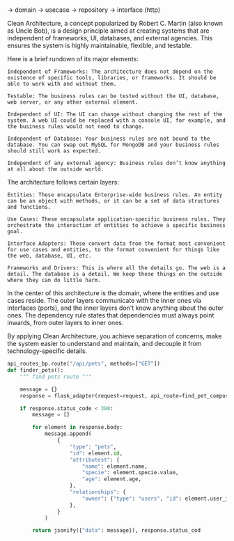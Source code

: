 # 


-> domain -> usecase -> repository -> interface (http)

Clean Architecture, a concept popularized by Robert C. Martin (also known as Uncle Bob), 
is a design principle aimed at creating systems that are independent of frameworks, UI, databases, and external agencies. 
This ensures the system is highly maintainable, flexible, and testable.

Here is a brief rundown of its major elements:

    Independent of Frameworks: The architecture does not depend on the existence of specific tools, libraries, or frameworks. It should be able to work with and without them.

    Testable: The business rules can be tested without the UI, database, web server, or any other external element.

    Independent of UI: The UI can change without changing the rest of the system. A web UI could be replaced with a console UI, for example, and the business rules would not need to change.

    Independent of Database: Your business rules are not bound to the database. You can swap out MySQL for MongoDB and your business rules should still work as expected.

    Independent of any external agency: Business rules don’t know anything at all about the outside world.

The architecture follows certain layers:

    Entities: These encapsulate Enterprise-wide business rules. An entity can be an object with methods, or it can be a set of data structures and functions.

    Use Cases: These encapsulate application-specific business rules. They orchestrate the interaction of entities to achieve a specific business goal.

    Interface Adapters: These convert data from the format most convenient for use cases and entities, to the format convenient for things like the web, database, UI, etc.

    Frameworks and Drivers: This is where all the details go. The web is a detail. The database is a detail. We keep these things on the outside where they can do little harm.

In the center of this architecture is the domain, where the entities and use cases reside. The outer layers communicate with the inner ones via interfaces (ports), and the inner layers don't know anything about the outer ones. The dependency rule states that dependencies must always point inwards, from outer layers to inner ones.

By applying Clean Architecture, you achieve separation of concerns, make the system easier to understand and maintain, and decouple it from technology-specific details.











```python
api_routes_bp.route("/api/pets", methods=["GET"])
def finder_pets():
    """ find pets route """

    message = {}
    response = flask_adapter(request=request, api_route=find_pet_composer())

    if response.status_code < 300:
        message = []

        for element in response.body:
            message.append(
                {
                    "type": "pets",
                    "id": element.id,
                    "attributest": {
                        "name": element.name,
                        "specie": element.specie.value,
                        "age": element.age,
                    },
                    "relationships": {
                        "owner": {"type": "users", "id": element.user_id}
                    },
                }
            )

        return jsonify({"data": message}), response.status_cod

```







